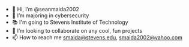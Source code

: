 - 👋 Hi, I’m @seanmaida2002
- 👀 I’m majoring in cybersecurity
- 📚 I'm going to Stevens Institute of Technology
- 💞️ I’m looking to collaborate on any cool, fun projects
- 📫 How to reach me smaida@stevens.edu, smaida2002@yahoo.com

<!---
seanmaida2002/seanmaida2002 is a ✨ special ✨ repository because its `README.md` (this file) appears on your GitHub profile.
You can click the Preview link to take a look at your changes.
--->

